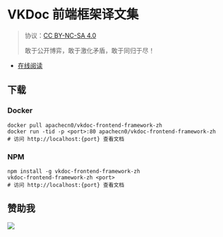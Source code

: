 <!--
    需要填充的占位符：
    
    README.md
    
        VKDoc 前端框架译文集：文档中文名
        {nameEn}：文档英文名
        {urlEn}：文档原始链接
        vdjq：域名前缀
        飞龙：负责人名称
        wizardforcel：负责人 Github 用户名
        562826179：负责人 QQ
        vkdoc-frontend-framework-zh：ApacheCN 的 Github 仓库名称
        vkdoc-frontend-framework-zh：DockerHub 仓库名称
        vkdoc-frontend-framework-zh：PYPI 包名称
        vkdoc-frontend-framework-zh：NPM 包名称
    
    CNAME
    
        vdjq：域名前缀

    index.html
    
        VKDoc 前端框架译文集：文档中文名
        #009d9c：显示颜色
        vkdoc-frontend-framework-zh：ApacheCN 的 Github 仓库名称

    asset/docsify-flygon-footer.js
    
        vkdoc-frontend-framework-zh：ApacheCN 的 Github 仓库名称
-->

# VKDoc 前端框架译文集

> 协议：[CC BY-NC-SA 4.0](http://creativecommons.org/licenses/by-nc-sa/4.0/)
> 
> 敢于公开博弈，敢于激化矛盾，敢于同归于尽！

* [在线阅读](https://vdfefw.flygon.net)

## 下载

### Docker

```
docker pull apachecn0/vkdoc-frontend-framework-zh
docker run -tid -p <port>:80 apachecn0/vkdoc-frontend-framework-zh
# 访问 http://localhost:{port} 查看文档
```

### NPM

```
npm install -g vkdoc-frontend-framework-zh
vkdoc-frontend-framework-zh <port>
# 访问 http://localhost:{port} 查看文档
```

## 赞助我

![](https://img-blog.csdnimg.cn/20200112005920729.png)
